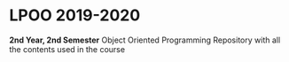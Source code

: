 # LPOO 2019-2020

**2nd Year, 2nd Semester**
Object Oriented Programming Repository with all the contents used in the course